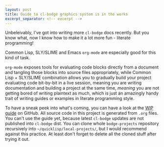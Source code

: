 ```yaml
---
layout: post
title: Guide to cl-bodge graphics system is in the works
excerpt_separator: <!-- excerpt -->
---
```


Unbeleivably, I've got into writing more `cl-bodge` docs recently. But you know what, now I know
how to make it a lot more fun - literate programming!

Common Lisp, SLY/SLIME and Emacs `org-mode` are especially good for this kind of task.

`org-mode` exposes tools for evaluating code blocks directly from a document and tangling those
blocks into source files appropriately, while Common Lisp + SLY/SLIME combination allows you to
gradually build your project evaluating code bit-by-bit in a live session, meaning you are
writing documentation and building a project at the same time, _meaning_ you are not getting
bored of writing plaintext as much, which is just an amazingly handy trait of writing guides or
examples in literate programming style.

To have a sneak peek into what's coming, you can have a look at the [WIP
guide](https://github.com/borodust/hello-bodge-graphics/blob/master/hello-bodge-graphics.org) on
GitHub. All source code in this project is generated from `.org` files. You can't use the guide
yet, because latest `cl-bodge` updates are not published into `cl-bodge` dist. You can clone
whole `bodge-projects` repository recursively into `~/quicklisp/local-projects/`, but I would
recommend against this practice. At least don't forget to delete all the cloned stuff after
trying it out.
